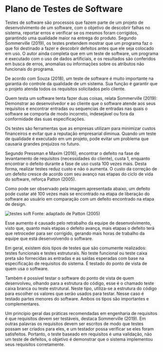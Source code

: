 # Plano de Testes de Software

Testes de software são processos que fazem parte de um projeto de desenvolvimento de um software, com o objetivo de descobrir falhas no sistema, reportar erros e verificar se os mesmos foram corrigidos, garantindo uma qualidade maior na entrega do produto. Segundo Sommerville (2019), os testes pretendem mostrar que um programa faz o que foi destinado a fazer e descobrir defeitos antes que ele seja colocado em uso. O autor ainda completa que em um teste de software, um programa é executado com o uso de dados artificiais, e os resultados são conferidos em busca de erros, anomalias ou informações sobre os atributos não funcionais do programa. 

De acordo com Souza (2018), um teste de software é muito importante na garantia do controle da qualidade de um sistema. Sua função é garantir que o projeto atenda todos os requisitos solicitados pelo cliente. 

Quem testa um software tenta fazer duas coisas, relata Sommerville (2019): Demonstrar ao desenvolvedor e ao cliente que o software atende aos seus requisitos e encontrar entradas ou sequencias de entradas nas quais o software se comporta de modo incorreto, indesejável ou fora da conformidade das suas especificações.

Os testes são ferramentas que as empresas utilizam para minimizar custos financeiros e evitar que a reputação empresarial diminua. Quando um teste de qualidade é executado em um projeto, pode evitar um problema que causaria grandes prejuízos no futuro.

Segundo Pressman e Maxim (2016), encontrar o defeito na fase de levantamento de requisitos (necessidades do cliente), custa 1, enquanto encontrar o defeito durante a fase de uso custa 100 vezes mais. Desta forma, realizar testes reduz custo e não o aumenta. O custo da correção de um defeito cresce de acordo com seu avanço nas etapas do ciclo de vida do software, reforça Patton (2005).

Como pode ser observado pela imagem apresentada abaixo, um defeito pode custar até 100 vezes mais se encontrado na etapa de liberação do software ao usuário em comparação com um defeito encontrado na etapa de design.

![testes soft](https://user-images.githubusercontent.com/81194817/135528550-ab721b09-9f4f-43e2-a202-de686d7b3f10.png) 
Fonte: adaptado de Patton (2005)


Esse aumento é causado pelo retrabalho da equipe de desenvolvimento, visto que, quanto mais etapas o defeito avança, mais etapas o defeito terá que retroceder para ser corrigido, gerando mais horas de trabalho da equipe que está desenvolvendo o software.

Em geral, existem dois tipos de testes que são comumente realizados: testes funcionais e testes estruturais. 
No teste funcional ou teste caixa preta são fornecidas as entradas e as saídas esperadas com base na especificação de requisitos do sistema. É testado do ponto de vista de quem usa o software. 

Também é possível testar o software do ponto de vista de quem desenvolveu, olhando para a estrutura do código, esse é o chamado teste caixa branca ou teste estrutural. Neste tipo, utiliza-se a estrutura do código para escolher os valores que serão usados para testar. Nesse caso é testado partes menores do software. Ambos os tipos são importantes e complementares. 

Um princípio geral das práticas recomendadas em engenharia de requisitos é que requisitos devem ser testáveis, destaca Sommerville (2019). Em outras palavras os requisitos devem ser escritos de modo que testes possam ser criados para eles, e um testador possa verificar se eles foram satisfeitos. Portanto, o teste baseado em requisitos é uma validação, não um teste de defeitos, o objetivo é demonstrar que o sistema implementou seus requisitos corretamente.





